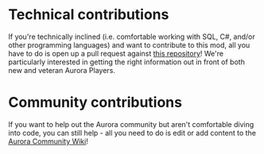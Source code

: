 # Technical contributions

If you're technically inclined (i.e. comfortable working with SQL, C#, and/or other programming languages) and want to contribute to this mod, all you have to do is open up a pull request against [this repository](https://github.com/thashepherd/community_wiki_links)! We're particularly interested in getting the right information out in front of both new and veteran Aurora Players.

# Community contributions

If you want to help out the Aurora community but aren't comfortable diving into code, you can still help - all you need to do is edit or add content to the [Aurora Community Wiki](http://aurorawiki.pentarch.org/index.php?title=Main_Page)!